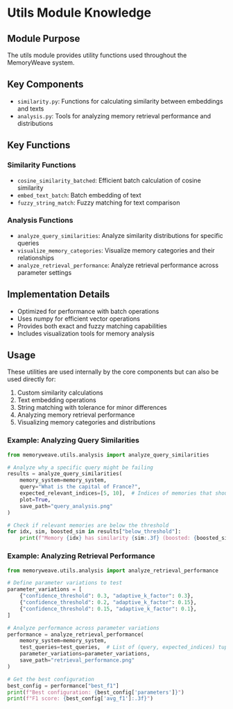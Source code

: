 # Utils Module Knowledge

## Module Purpose
The utils module provides utility functions used throughout the MemoryWeave system.

## Key Components
- `similarity.py`: Functions for calculating similarity between embeddings and texts
- `analysis.py`: Tools for analyzing memory retrieval performance and distributions

## Key Functions

### Similarity Functions
- `cosine_similarity_batched`: Efficient batch calculation of cosine similarity
- `embed_text_batch`: Batch embedding of text
- `fuzzy_string_match`: Fuzzy matching for text comparison

### Analysis Functions
- `analyze_query_similarities`: Analyze similarity distributions for specific queries
- `visualize_memory_categories`: Visualize memory categories and their relationships
- `analyze_retrieval_performance`: Analyze retrieval performance across parameter settings

## Implementation Details
- Optimized for performance with batch operations
- Uses numpy for efficient vector operations
- Provides both exact and fuzzy matching capabilities
- Includes visualization tools for memory analysis

## Usage
These utilities are used internally by the core components but can also be used directly for:
1. Custom similarity calculations
2. Text embedding operations
3. String matching with tolerance for minor differences
4. Analyzing memory retrieval performance
5. Visualizing memory categories and distributions

### Example: Analyzing Query Similarities
```python
from memoryweave.utils.analysis import analyze_query_similarities

# Analyze why a specific query might be failing
results = analyze_query_similarities(
    memory_system=memory_system,
    query="What is the capital of France?",
    expected_relevant_indices=[5, 10],  # Indices of memories that should be relevant
    plot=True,
    save_path="query_analysis.png"
)

# Check if relevant memories are below the threshold
for idx, sim, boosted_sim in results["below_threshold"]:
    print(f"Memory {idx} has similarity {sim:.3f} (boosted: {boosted_sim:.3f})")
```

### Example: Analyzing Retrieval Performance
```python
from memoryweave.utils.analysis import analyze_retrieval_performance

# Define parameter variations to test
parameter_variations = [
    {"confidence_threshold": 0.3, "adaptive_k_factor": 0.3},
    {"confidence_threshold": 0.2, "adaptive_k_factor": 0.15},
    {"confidence_threshold": 0.15, "adaptive_k_factor": 0.1},
]

# Analyze performance across parameter variations
performance = analyze_retrieval_performance(
    memory_system=memory_system,
    test_queries=test_queries,  # List of (query, expected_indices) tuples
    parameter_variations=parameter_variations,
    save_path="retrieval_performance.png"
)

# Get the best configuration
best_config = performance["best_f1"]
print(f"Best configuration: {best_config['parameters']}")
print(f"F1 score: {best_config['avg_f1']:.3f}")
```

